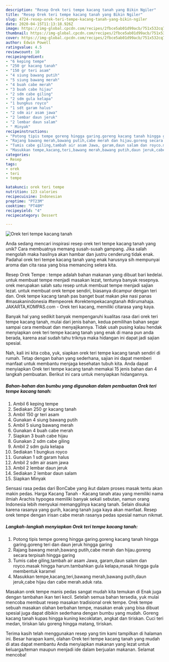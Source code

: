 ```yaml
---
description: "Resep Orek teri tempe kacang tanah yang Bikin Ngiler"
title: "Resep Orek teri tempe kacang tanah yang Bikin Ngiler"
slug: 4724-resep-orek-teri-tempe-kacang-tanah-yang-bikin-ngiler
date: 2020-04-15T11:13:18.926Z
image: https://img-global.cpcdn.com/recipes/2fbce5ab01d99acb/751x532cq70/orek-teri-tempe-kacang-tanah-foto-resep-utama.jpg
thumbnail: https://img-global.cpcdn.com/recipes/2fbce5ab01d99acb/751x532cq70/orek-teri-tempe-kacang-tanah-foto-resep-utama.jpg
cover: https://img-global.cpcdn.com/recipes/2fbce5ab01d99acb/751x532cq70/orek-teri-tempe-kacang-tanah-foto-resep-utama.jpg
author: Edwin Powell
ratingvalue: 4.5
reviewcount: 10
recipeingredient:
- "6 keping tempe"
- "250 gr kacang tanah"
- "150 gr teri asam"
- "4 siung bawang putih"
- "5 siung bawang merah"
- "4 buah cabe merah"
- "3 buah cabe hijau"
- "2 sdm cabe giling"
- "2 sdm gula kelapa"
- "1 bungkus royco"
- "1 sdt garam halus"
- "2 sdm air asam jawa"
- "2 lembar daun jeruk"
- "2 lembar daun salam"
- " Minyak"
recipeinstructions:
- "Potong tipis tempe goreng hingga garing.goreng kacang tanah hingga garing.goreng teri dan daun jeruk hingga garing"
- "Rajang bawang merah,bawang putih,cabe merah dan hijau.goreng secara terpisah hingga garing"
- "Tumis cabe giling,tambah air asam Jawa, garam,daun salam dan royco.masak hingga harum.tambahkan gula kelapa,masak hingga gula membentuk karamel"
- "Masukkan tempe,kacang,teri,bawang merah,bawang putih,daun jeruk,cabe hijau dan cabe merah.aduk rata."
categories:
- Resep
tags:
- orek
- teri
- tempe

katakunci: orek teri tempe 
nutrition: 123 calories
recipecuisine: Indonesian
preptime: "PT23M"
cooktime: "PT48M"
recipeyield: "4"
recipecategory: Dessert

---
```



![Orek teri tempe kacang tanah](https://img-global.cpcdn.com/recipes/2fbce5ab01d99acb/751x532cq70/orek-teri-tempe-kacang-tanah-foto-resep-utama.jpg)

Anda sedang mencari inspirasi resep orek teri tempe kacang tanah yang unik? Cara membuatnya memang susah-susah gampang. Jika salah mengolah maka hasilnya akan hambar dan justru cenderung tidak enak. Padahal orek teri tempe kacang tanah yang enak harusnya sih mempunyai aroma dan cita rasa yang bisa memancing selera kita.

Resep Orek Tempe : tempe adalah bahan makanan yang dibuat bari kedelai. untuk membuat tempe menjadi masakan lezat, tentunya banyak resepnya. orek merupakan salah satu resep untuk membuat tempe menjadi sajian lezat. untuk membuat orek tempe sendiri, biasanya dicampur dengan teri dan. Orek tempe kacang tanah pas banget buat makan pke nasi panas #masakanindonesia #tempeorek #orektempekacangtanah #dirumahaja. JAKARTA,KOMPAS.com - Orek teri kacang, memiliki citarasa yang kaya.

Banyak hal yang sedikit banyak mempengaruhi kualitas rasa dari orek teri tempe kacang tanah, mulai dari jenis bahan, kedua pemilihan bahan segar sampai cara membuat dan menyajikannya. Tidak usah pusing kalau hendak menyiapkan orek teri tempe kacang tanah yang enak di mana pun anda berada, karena asal sudah tahu triknya maka hidangan ini dapat jadi sajian spesial.


Nah, kali ini kita coba, yuk, siapkan orek teri tempe kacang tanah sendiri di rumah. Tetap dengan bahan yang sederhana, sajian ini dapat memberi manfaat untuk membantu menjaga kesehatan tubuh kita. Anda dapat menyiapkan Orek teri tempe kacang tanah memakai 15 jenis bahan dan 4 langkah pembuatan. Berikut ini cara untuk menyiapkan hidangannya.

<!--inarticleads1-->

##### Bahan-bahan dan bumbu yang digunakan dalam pembuatan Orek teri tempe kacang tanah:

1. Ambil 6 keping tempe
1. Sediakan 250 gr kacang tanah
1. Ambil 150 gr teri asam
1. Gunakan 4 siung bawang putih
1. Ambil 5 siung bawang merah
1. Gunakan 4 buah cabe merah
1. Siapkan 3 buah cabe hijau
1. Gunakan 2 sdm cabe giling
1. Ambil 2 sdm gula kelapa
1. Sediakan 1 bungkus royco
1. Gunakan 1 sdt garam halus
1. Ambil 2 sdm air asam jawa
1. Ambil 2 lembar daun jeruk
1. Sediakan 2 lembar daun salam
1. Siapkan  Minyak


Sensasi rasa pedas dari BonCabe yang ikut dalam proses masak tentu akan makin pedas. Harga Kacang Tanah - Kacang tanah atau yang memiliki nama ilmiah Arachis hypogea memiliki banyak sekali sebutan, namun orang Indonesia lebih menyukai memanggilnya kacang tanah. Selain disukai karena rasanya yang gurih, kacang tanah juga kaya akan manfaat. Resep orek tempe dengan irisan cabe merah rasanya pedas spesial namun nikmat. 

<!--inarticleads2-->

##### Langkah-langkah menyiapkan Orek teri tempe kacang tanah:

1. Potong tipis tempe goreng hingga garing.goreng kacang tanah hingga garing.goreng teri dan daun jeruk hingga garing
1. Rajang bawang merah,bawang putih,cabe merah dan hijau.goreng secara terpisah hingga garing
1. Tumis cabe giling,tambah air asam Jawa, garam,daun salam dan royco.masak hingga harum.tambahkan gula kelapa,masak hingga gula membentuk karamel
1. Masukkan tempe,kacang,teri,bawang merah,bawang putih,daun jeruk,cabe hijau dan cabe merah.aduk rata.


Masakan orek tempe manis pedas sangat mudah kita temukan di Enak juga dengan tambahan ikan teri kecil. Setelah semua bahan tersedia, yuk mulai mencoba membuat resep masakan tradisional orek tempe. Orek tempe sebuah masakan olahan berbahan tempe, masakan enak yang bisa dibuat spesial juga dapat dibikin sederhana dengan bumbu yang mudah. Goreng kacang tanah kupas hingga kuning kecoklatan, angkat dan tiriskan. Cuci teri medan, tiriskan lalu goreng hingga matang, tiriskan. 

Terima kasih telah menggunakan resep yang tim kami tampilkan di halaman ini. Besar harapan kami, olahan Orek teri tempe kacang tanah yang mudah di atas dapat membantu Anda menyiapkan makanan yang lezat untuk keluarga/teman maupun menjadi ide dalam berjualan makanan. Selamat mencoba!
